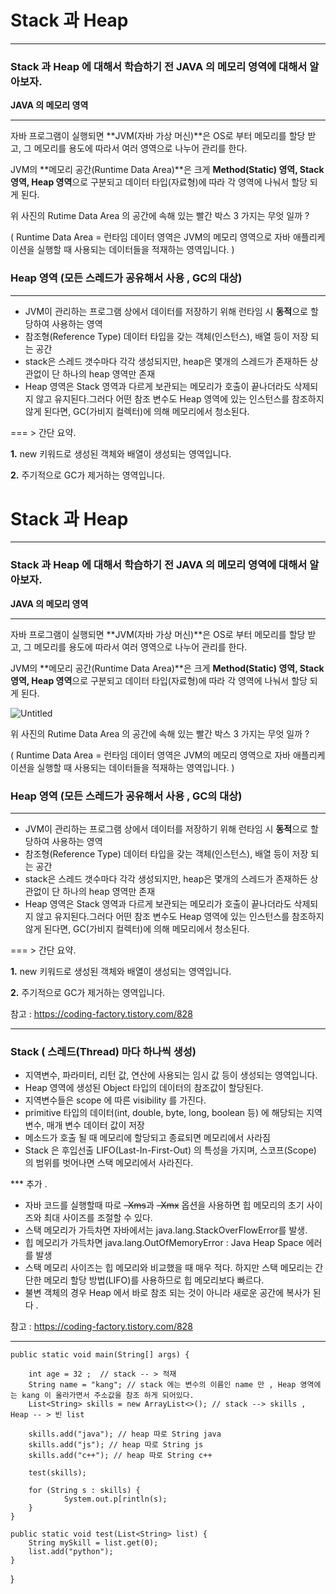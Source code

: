 # Stack 과 Heap

---

### Stack 과 Heap 에 대해서 학습하기 전 JAVA 의 메모리 영역에 대해서 알아보자.

**JAVA 의 메모리 영역**

---

자바 프로그램이 실행되면 **JVM(자바 가상 머신)**은 OS로 부터 메모리를 할당 받고, 그 메모리를 용도에 따라서 여러 영역으로 나누어 관리를 한다.

JVM의 **메모리 공간(Runtime Data Area)**은 크게 **Method(Static) 영역, Stack 영역, Heap 영역**으로 구분되고 데이터 타입(자료형)에 따라 각 영역에 나눠서 할당 되게 된다.



위 사진의 Rutime Data Area 의 공간에 속해 있는 빨간 박스 3 가지는 무엇 일까 ? 

( Runtime Data Area = 런타임 데이터 영역은 JVM의 메모리 영역으로 자바 애플리케이션을 실행할 때 사용되는 데이터들을 적재하는 영역입니다. ) 

### Heap 영역 **(모든 스레드가 공유해서 사용 , GC의 대상)**

---

- JVM이 관리하는 프로그램 상에서 데이터를 저장하기 위해 런타임 시 **동적**으로 할당하여 사용하는 영역
- 참조형(Reference Type) 데이터 타입을 갖는 객체(인스턴스), 배열 등이 저장 되는 공간
- stack은 스레드 갯수마다 각각 생성되지만, heap은 몇개의 스레드가 존재하든 상관없이 단 하나의 heap 영역만 존재
- Heap 영역은 Stack 영역과 다르게 보관되는 메모리가 호출이 끝나더라도 삭제되지 않고 유지된다.그러다 어떤 참조 변수도 Heap 영역에 있는 인스턴스를 참조하지 않게 된다면, GC(가비지 컬렉터)에 의해 메모리에서 청소된다.

=== > 간단 요약.

**1.** new 키워드로 생성된 객체와 배열이 생성되는 영역입니다.

**2.** 주기적으로 GC가 제거하는 영역입니다.

# Stack 과 Heap

---

### Stack 과 Heap 에 대해서 학습하기 전 JAVA 의 메모리 영역에 대해서 알아보자.

**JAVA 의 메모리 영역**

---

자바 프로그램이 실행되면 **JVM(자바 가상 머신)**은 OS로 부터 메모리를 할당 받고, 그 메모리를 용도에 따라서 여러 영역으로 나누어 관리를 한다.

JVM의 **메모리 공간(Runtime Data Area)**은 크게 **Method(Static) 영역, Stack 영역, Heap 영역**으로 구분되고 데이터 타입(자료형)에 따라 각 영역에 나눠서 할당 되게 된다.

![Untitled](https://s3-us-west-2.amazonaws.com/secure.notion-static.com/6d06aaaa-df19-48b1-9c5b-068489f0d5bd/Untitled.png)

위 사진의 Rutime Data Area 의 공간에 속해 있는 빨간 박스 3 가지는 무엇 일까 ? 

( Runtime Data Area = 런타임 데이터 영역은 JVM의 메모리 영역으로 자바 애플리케이션을 실행할 때 사용되는 데이터들을 적재하는 영역입니다. ) 

### Heap 영역 **(모든 스레드가 공유해서 사용 , GC의 대상)**

---

- JVM이 관리하는 프로그램 상에서 데이터를 저장하기 위해 런타임 시 **동적**으로 할당하여 사용하는 영역
- 참조형(Reference Type) 데이터 타입을 갖는 객체(인스턴스), 배열 등이 저장 되는 공간
- stack은 스레드 갯수마다 각각 생성되지만, heap은 몇개의 스레드가 존재하든 상관없이 단 하나의 heap 영역만 존재
- Heap 영역은 Stack 영역과 다르게 보관되는 메모리가 호출이 끝나더라도 삭제되지 않고 유지된다.그러다 어떤 참조 변수도 Heap 영역에 있는 인스턴스를 참조하지 않게 된다면, GC(가비지 컬렉터)에 의해 메모리에서 청소된다.

=== > 간단 요약.

**1.** new 키워드로 생성된 객체와 배열이 생성되는 영역입니다.

**2.** 주기적으로 GC가 제거하는 영역입니다.



참고 : https://coding-factory.tistory.com/828

---

### Stack  ( **스레드(Thread) 마다 하나씩 생성)**

- 지역변수, 파라미터, 리턴 값, 연산에 사용되는 임시 값 등이 생성되는 영역입니다.
- Heap 영역에 생성된 Object 타입의 데이터의 참조값이 할당된다.
- 지역변수들은 scope 에 따른 visibility 를 가진다.
- primitive 타입의 데이터(int, double, byte, long, boolean 등) 에 해당되는 지역변수, 매개 변수 데이터 값이 저장
- 메소드가 호출 될 때 메모리에 할당되고 종료되면 메모리에서 사라짐
- Stack 은 후입선출 LIFO(Last-In-First-Out) 의 특성을 가지며, 스코프(Scope) 의 범위를 벗어나면 스택 메모리에서 사라진다.

*** 추가 .

- 자바 코드를 실행할때 따로 ~~-Xms~~과 ~~-Xmx~~ 옵션을 사용하면 힙 메모리의 초기 사이즈와 최대 사이즈를 조절할 수 있다.
- 스택 메모리가 가득차면 자바에서는 java.lang.StackOverFlowError를 발생.
- 힙 메모리가 가득차면 java.lang.OutOfMemoryError : Java Heap Space 에러를 발생
- 스택 메모리 사이즈는 힙 메모리와 비교했을 때 매우 적다. 하지만 스택 메모리는 간단한 메모리 할당 방법(LIFO)를 사용하므로 힙 메모리보다 빠르다.
- 불변 객체의 경우 Heap 에서 바로 참조 되는 것이 아니라 새로운 공간에 복사가 된다 .

참고 : https://coding-factory.tistory.com/828

---

	public static void main(String[] args) {

		int age = 32 ;  // stack -- > 적재 
		String name = "kang"; // stack 에는 변수의 이름인 name 만 , Heap 영역에는 kang 이 올라가면서 주소값을 참조 하게 되어있다.
		List<String> skills = new ArrayList<>(); // stack --> skills , Heap -- > 빈 list 
		
		skills.add("java"); // heap 따로 String java 
		skills.add("js"); // heap 따로 String js
		skills.add("c++"); // heap 따로 String c++

		test(skills);
		
		for (String s : skills) {
				System.out.p[rintln(s);
		}
	}

	public static void test(List<String> list) {
		String mySkill = list.get(0);
		list.add("python");
	}
}
